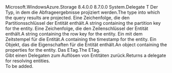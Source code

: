 <Type Name="EntityResolver&lt;T&gt;" FullName="Microsoft.WindowsAzure.Storage.Table.EntityResolver&lt;T&gt;">
  <TypeSignature Language="C#" Value="public delegate T EntityResolver&lt;T&gt;(string partitionKey, string rowKey, DateTimeOffset timestamp, IDictionary&lt;string,EntityProperty&gt; properties, string etag);" />
  <TypeSignature Language="ILAsm" Value=".class public auto ansi sealed EntityResolver`1&lt;T&gt; extends System.MulticastDelegate" />
  <TypeSignature Language="DocId" Value="T:Microsoft.WindowsAzure.Storage.Table.EntityResolver`1" />
  <TypeSignature Language="VB.NET" Value="Public Delegate Function EntityResolver(Of T)(partitionKey As String, rowKey As String, timestamp As DateTimeOffset, properties As IDictionary(Of String, EntityProperty), etag As String) As T " />
  <TypeSignature Language="F#" Value="type EntityResolver&lt;'T&gt; = delegate of string * string * DateTimeOffset * IDictionary&lt;string, EntityProperty&gt; * string -&gt; 'T" />
  <AssemblyInfo>
    <AssemblyName>Microsoft.WindowsAzure.Storage</AssemblyName>
    <AssemblyVersion>8.4.0.0</AssemblyVersion>
    <AssemblyVersion>8.7.0.0</AssemblyVersion>
  </AssemblyInfo>
  <TypeParameters>
    <TypeParameter Name="T" />
  </TypeParameters>
  <Base>
    <BaseTypeName>System.Delegate</BaseTypeName>
  </Base>
  <Parameters>
    <Parameter Name="partitionKey" Type="System.String" />
    <Parameter Name="rowKey" Type="System.String" />
    <Parameter Name="timestamp" Type="System.DateTimeOffset" />
    <Parameter Name="properties" Type="System.Collections.Generic.IDictionary&lt;System.String,Microsoft.WindowsAzure.Storage.Table.EntityProperty&gt;" />
    <Parameter Name="etag" Type="System.String" />
  </Parameters>
  <ReturnValue>
    <ReturnType>T</ReturnType>
  </ReturnValue>
  <Docs>
    <typeparam name="T"><span data-ttu-id="01b89-101">Der Typ, in dem die Abfrageergebnisse projiziert werden.</span><span class="sxs-lookup"><span data-stu-id="01b89-101">The type into which the query results are projected.</span></span></typeparam>
    <param name="partitionKey"><span data-ttu-id="01b89-102">Eine Zeichenfolge, die den Partitionsschlüssel der Entität enthält.</span><span class="sxs-lookup"><span data-stu-id="01b89-102">A string containing the partition key for the entity.</span></span></param>
    <param name="rowKey"><span data-ttu-id="01b89-103">Eine Zeichenfolge, die den Zeilenschlüssel der Entität enthält.</span><span class="sxs-lookup"><span data-stu-id="01b89-103">A string containing the row key for the entity.</span></span></param>
    <param name="timestamp"><span data-ttu-id="01b89-104">Ein <see cref="T:System.DateTimeOffset" /> mit dem Zeitstempel für die Entität.</span><span class="sxs-lookup"><span data-stu-id="01b89-104">A <see cref="T:System.DateTimeOffset" /> containing the timestamp for the entity.</span></span></param>
    <param name="properties"><span data-ttu-id="01b89-105">Ein <see cref="T:System.Collections.Generic.IDictionary`2" /> Objekt, das die Eigenschaften für die Entität enthält.</span><span class="sxs-lookup"><span data-stu-id="01b89-105">An <see cref="T:System.Collections.Generic.IDictionary`2" /> object containing the properties for the entity.</span></span></param>
    <param name="etag"><span data-ttu-id="01b89-106">Das ETag.</span><span class="sxs-lookup"><span data-stu-id="01b89-106">The ETag.</span></span></param>
    <summary>
            <span data-ttu-id="01b89-107">Gibt einen Delegaten zum Auflösen von Entitäten zurück.</span><span class="sxs-lookup"><span data-stu-id="01b89-107">Returns a delegate for resolving entities.</span></span>
            </summary>
    <returns />
    <remarks>To be added.</remarks>
  </Docs>
</Type>